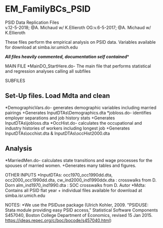 # EM_FamilyBCs_PSID

PSID Data Replication Files  
v.12-5-2018; @A. Michaud  w/ K.Ellieroth
OG:v.6-5-2017; @A. Michaud  w/ K.Ellieroth

These files perform the empirical analysis on PSID data.
Variables available for download at simba.isr.umich.edu

***All files heavily commented, documentation self contained****

MAIN FILE
*MainDO_StartHere.do- The main file that performs statistical and regression analyses calling all subfiles

SUBFILES

Set-Up files. Load Mdta and clean
---------------------------------
*DemographicVars.do- generates demographic variables including married pairings
	+Generates InputDTAs\Demographics.dta
*jobloss.do- identifies employer separations and job history stats
	+Generates InputDTAs\jobloss.dta
*OccHist.do- calculates the occupational and industry histories of workers including longest job
	+Generates InputDTAs\occhist.dta & InputDTAs\occHist2000.dta

Analysis
---------------------------------
*MarriedMen.do- calculates state transitions and wage processes for the spouses of married women.
	+Generates many tables and figures.

OTHER INPUTS
*InputDTAs:
	occ1970_occ1990dd.dta, occ2000_occ1990dd.dta, cw_ind2000_ind1990ddx.dta : crosswalks from D. Dorn
	alm_ind1970_ind1990.dta : SOC crosswalks from D. Autor
*Mdta: Contains all PSID flat year + individual files available for download at simba.isr.umich.edu

NOTES:
*We use the PSIDuse package (Ulrich Kohler, 2009. "PSIDUSE: Stata module providing easy PSID access," Statistical Software Components
S457040, Boston College Department of Economics, revised 15 Jan 2015. <https://ideas.repec.org/c/boc/bocode/s457040.html>)
